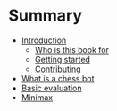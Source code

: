 # Summary

- [Introduction](./1_introduction/introduction.md)
  - [Who is this book for](./1_introduction/who_is_this_book_for.md)
  - [Getting started](./1_introduction/getting_started.md)
  - [Contributing](./1_introduction/contributing.md)
- [What is a chess bot](./2_what_is_a_chess_bot/what_is_a_chessbot.md)
- [Basic evaluation]()
- [Minimax]()
